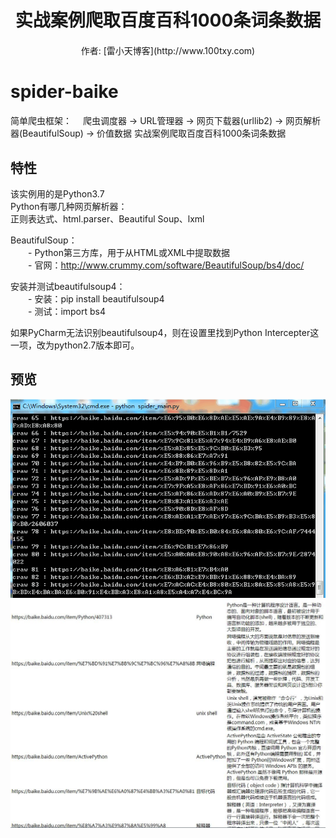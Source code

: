 <h1 align="center" style="margin-bottom: 20px;">实战案例爬取百度百科1000条词条数据</h1>
<p align="center">作者: [雷小天博客](http://www.100txy.com)</p>

# spider-baike
简单爬虫框架： 　爬虫调度器 -> URL管理器 -> 网页下载器(urllib2) -> 网页解析器(BeautifulSoup) -> 价值数据  实战案例爬取百度百科1000条词条数据

## 特性
该实例用的是Python3.7  
Python有哪几种网页解析器：  
正则表达式、html.parser、Beautiful Soup、lxml  

BeautifulSoup：  
　　- Python第三方库，用于从HTML或XML中提取数据  
　　- 官网：http://www.crummy.com/software/BeautifulSoup/bs4/doc/  


安装并测试beautifulsoup4：  
　　- 安装：pip install beautifulsoup4  
　　- 测试：import bs4  

如果PyCharm无法识别beautifulsoup4，则在设置里找到Python Intercepter这一项，改为python2.7版本即可。  

## 预览  

![预览](show.gif)  
![数据](index.jpg)  
